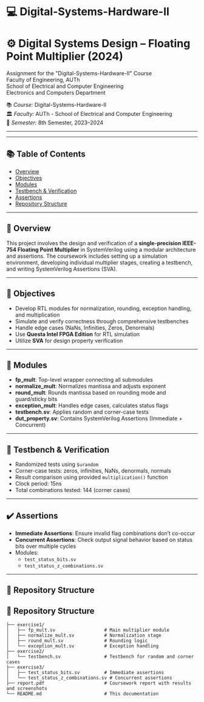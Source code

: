 # 💻 Digital-Systems-Hardware-II
# ⚙️ Digital Systems Design – Floating Point Multiplier (2024)
Assignment for the "Digital-Systems-Hardware-II" Course  
Faculty of Engineering, AUTh  
School of Electrical and Computer Engineering  
Electronics and Computers Department

📚 *Course:* Digital-Systems-Hardware-II  
🏛️ *Faculty:* AUTh - School of Electrical and Computer Engineering  
📅 *Semester:* 8th Semester, 2023–2024

---

---

## 📚 Table of Contents
- [Overview](#overview)
- [Objectives](#objectives)
- [Modules](#modules)
- [Testbench & Verification](#testbench--verification)
- [Assertions](#assertions)
- [Repository Structure](#repository-structure)

---

## 🧠 Overview

This project involves the design and verification of a **single-precision IEEE-754 Floating Point Multiplier** in SystemVerilog using a modular architecture and assertions. The coursework includes setting up a simulation environment, developing individual multiplier stages, creating a testbench, and writing SystemVerilog Assertions (SVA).

---

## 🎯 Objectives

- Develop RTL modules for normalization, rounding, exception handling, and multiplication
- Simulate and verify correctness through comprehensive testbenches
- Handle edge cases (NaNs, Infinities, Zeros, Denormals)
- Use **Questa Intel FPGA Edition** for RTL simulation
- Utilize **SVA** for design property verification

---

## 🧩 Modules

- **fp_mult**: Top-level wrapper connecting all submodules  
- **normalize_mult**: Normalizes mantissa and adjusts exponent  
- **round_mult**: Rounds mantissa based on rounding mode and guard/sticky bits  
- **exception_mult**: Handles edge cases, calculates status flags  
- **testbench.sv**: Applies random and corner-case tests  
- **dut_property.sv**: Contains SystemVerilog Assertions (Immediate + Concurrent)

---

## 🧪 Testbench & Verification

- Randomized tests using `$urandom`  
- Corner-case tests: zeros, infinities, NaNs, denormals, normals  
- Result comparison using provided `multiplication()` function  
- Clock period: 15ns  
- Total combinations tested: 144 (corner cases)

---

## ✔️ Assertions

- **Immediate Assertions**: Ensure invalid flag combinations don’t co-occur  
- **Concurrent Assertions**: Check output signal behavior based on status bits over multiple cycles  
- Modules:
  - `test_status_bits.sv`  
  - `test_status_z_combinations.sv`

---

## 📁 Repository Structure
## 📁 Repository Structure
```
├── exercise1/
│   ├── fp_mult.sv                  # Main multiplier module
│   ├── normalize_mult.sv           # Normalization stage
│   ├── round_mult.sv               # Rounding logic
│   └── exception_mult.sv           # Exception handling
├── exercise2/
│   └── testbench.sv                # Testbench for random and corner cases
├── exercise3/
│   ├── test_status_bits.sv         # Immediate assertions
│   └── test_status_z_combinations.sv # Concurrent assertions
├── report.pdf                      # Coursework report with results and screenshots
└── README.md                       # This documentation
```
